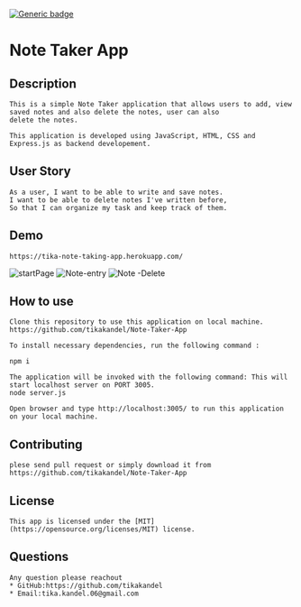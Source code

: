 
[![Generic badge](https://img.shields.io/badge/license-MIT-<COLOR>.svg)](#[MIT](https://opensource.org/licenses/MIT))
    

# Note Taker App 
    
## Description
    This is a simple Note Taker application that allows users to add, view saved notes and also delete the notes, user can also
    delete the notes. 
    
    This application is developed using JavaScript, HTML, CSS and Express.js as backend developement.  
    
## User Story
    As a user, I want to be able to write and save notes.
    I want to be able to delete notes I've written before, 
    So that I can organize my task and keep track of them.
    
## Demo 
    https://tika-note-taking-app.herokuapp.com/
   ![startPage](https://user-images.githubusercontent.com/84317073/129445645-13f91b0a-b9aa-4172-a01a-712244ed3b16.JPG)
   ![Note-entry](https://user-images.githubusercontent.com/84317073/129445647-8d2eb6ca-e660-41b3-9c66-24322a35aaa0.JPG)
   ![Note -Delete](https://user-images.githubusercontent.com/84317073/129445648-75dffd05-2e2a-465f-91f6-ccbd5d45ef64.JPG)

    
    
    

## How to use
    Clone this repository to use this application on local machine.
    https://github.com/tikakandel/Note-Taker-App
    
    To install necessary dependencies, run the following command :

    npm i
    
    The application will be invoked with the following command: This will start localhost server on PORT 3005.
    node server.js
    
    Open browser and type http://localhost:3005/ to run this application on your local machine.
    
    
## Contributing
    plese send pull request or simply download it from
    https://github.com/tikakandel/Note-Taker-App
## License
    This app is licensed under the [MIT](https://opensource.org/licenses/MIT) license.
## Questions
    Any question please reachout 
    * GitHub:https://github.com/tikakandel
    * Email:tika.kandel.06@gmail.com
      
